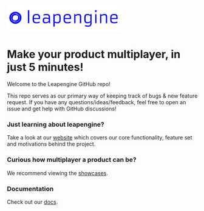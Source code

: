 <div>
  <a href="https://leapengine.io"><img width="300" src="https://raw.githubusercontent.com/leapengine/leapengine/main/leapengine-github.png" /></a>
</div>

# Make your product multiplayer, in just 5 minutes!

Welcome to the Leapengine GitHub repo!

This repo serves as our primary way of keeping track of bugs & new feature request. If you have any questions/ideas/feedback, feel free to open an issue and get help with GitHub discussions!

### Just learning about leapengine?
Take a look at our [website](https://leapengine.io) which covers our core functionality, feature set and motivations behind the project.

### Curious how multiplayer a product can be?
We recommend viewing the [showcases](https://showcases.leapengine.io).

### Documentation
Check out our [docs](https://docs.leapengine.io).
